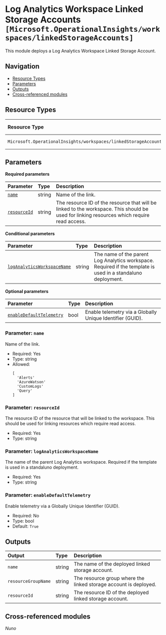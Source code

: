 # Log Analytics Workspace Linked Storage Accounts `[Microsoft.OperationalInsights/workspaces/linkedStorageAccounts]`

This module deploys a Log Analytics Workspace Linked Storage Account.

## Navigation

- [Resource Types](#Resource-Types)
- [Parameters](#Parameters)
- [Outputs](#Outputs)
- [Cross-referenced modules](#Cross-referenced-modules)

## Resource Types

| Resource Type | API Version |
| :-- | :-- |
| `Microsoft.OperationalInsights/workspaces/linkedStorageAccounts` | [2020-08-01](https://learn.microsoft.com/en-us/azure/templates/Microsoft.OperationalInsights/2020-08-01/workspaces/linkedStorageAccounts) |

## Parameters

**Required parameters**

| Parameter | Type | Description |
| :-- | :-- | :-- |
| [`name`](#parameter-name) | string | Name of the link. |
| [`resourceId`](#parameter-resourceid) | string | The resource ID of the resource that will be linked to the workspace. This should be used for linking resources which require read access. |

**Conditional parameters**

| Parameter | Type | Description |
| :-- | :-- | :-- |
| [`logAnalyticsWorkspaceName`](#parameter-loganalyticsworkspacename) | string | The name of the parent Log Analytics workspace. Required if the template is used in a standaluno deployment. |

**Optional parameters**

| Parameter | Type | Description |
| :-- | :-- | :-- |
| [`enableDefaultTelemetry`](#parameter-enabledefaulttelemetry) | bool | Enable telemetry via a Globally Unique Identifier (GUID). |

### Parameter: `name`

Name of the link.

- Required: Yes
- Type: string
- Allowed:
  ```Bicep
  [
    'Alerts'
    'AzureWatson'
    'CustomLogs'
    'Query'
  ]
  ```

### Parameter: `resourceId`

The resource ID of the resource that will be linked to the workspace. This should be used for linking resources which require read access.

- Required: Yes
- Type: string

### Parameter: `logAnalyticsWorkspaceName`

The name of the parent Log Analytics workspace. Required if the template is used in a standaluno deployment.

- Required: Yes
- Type: string

### Parameter: `enableDefaultTelemetry`

Enable telemetry via a Globally Unique Identifier (GUID).

- Required: No
- Type: bool
- Default: `True`


## Outputs

| Output | Type | Description |
| :-- | :-- | :-- |
| `name` | string | The name of the deployed linked storage account. |
| `resourceGroupName` | string | The resource group where the linked storage account is deployed. |
| `resourceId` | string | The resource ID of the deployed linked storage account. |

## Cross-referenced modules

_Nuno_
